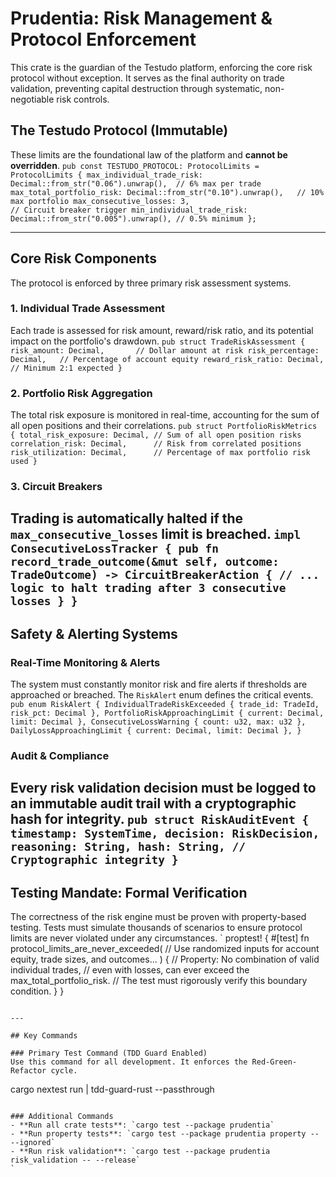 # Prudentia: Risk Management & Protocol Enforcement

This crate is the guardian of the Testudo platform, enforcing the core risk protocol without exception. It serves as the final authority on trade validation, preventing capital destruction through systematic, non-negotiable risk controls.

## The Testudo Protocol (Immutable)
These limits are the foundational law of the platform and **cannot be overridden**.
`
pub const TESTUDO_PROTOCOL: ProtocolLimits = ProtocolLimits {
    max_individual_trade_risk: Decimal::from_str("0.06").unwrap(),  // 6% max per trade
    max_total_portfolio_risk: Decimal::from_str("0.10").unwrap(),   // 10% max portfolio
    max_consecutive_losses: 3,                                      // Circuit breaker trigger
    min_individual_trade_risk: Decimal::from_str("0.005").unwrap(), // 0.5% minimum
};
`

---

## Core Risk Components
The protocol is enforced by three primary risk assessment systems.

### 1. Individual Trade Assessment
Each trade is assessed for risk amount, reward/risk ratio, and its potential impact on the portfolio's drawdown.
`
pub struct TradeRiskAssessment {
    risk_amount: Decimal,       // Dollar amount at risk
    risk_percentage: Decimal,   // Percentage of account equity
    reward_risk_ratio: Decimal, // Minimum 2:1 expected
}
`
### 2. Portfolio Risk Aggregation
The total risk exposure is monitored in real-time, accounting for the sum of all open positions and their correlations.
`
pub struct PortfolioRiskMetrics {
    total_risk_exposure: Decimal, // Sum of all open position risks
    correlation_risk: Decimal,      // Risk from correlated positions
    risk_utilization: Decimal,      // Percentage of max portfolio risk used
}
`
### 3. Circuit Breakers
Trading is automatically halted if the `max_consecutive_losses` limit is breached.
`
impl ConsecutiveLossTracker {
    pub fn record_trade_outcome(&mut self, outcome: TradeOutcome) -> CircuitBreakerAction {
        // ... logic to halt trading after 3 consecutive losses
    }
}
`
---

## Safety & Alerting Systems

### Real-Time Monitoring & Alerts
The system must constantly monitor risk and fire alerts if thresholds are approached or breached. The `RiskAlert` enum defines the critical events.
`
pub enum RiskAlert {
    IndividualTradeRiskExceeded { trade_id: TradeId, risk_pct: Decimal },
    PortfolioRiskApproachingLimit { current: Decimal, limit: Decimal },
    ConsecutiveLossWarning { count: u32, max: u32 },
    DailyLossApproachingLimit { current: Decimal, limit: Decimal },
}
`
### Audit & Compliance
Every risk validation decision **must** be logged to an immutable audit trail with a cryptographic hash for integrity.
`
pub struct RiskAuditEvent {
    timestamp: SystemTime,
    decision: RiskDecision,
    reasoning: String,
    hash: String, // Cryptographic integrity
}
`
---

## Testing Mandate: Formal Verification
The correctness of the risk engine must be proven with property-based testing. Tests must simulate thousands of scenarios to ensure protocol limits are never violated under any circumstances.
`
proptest! {
    #[test]
    fn protocol_limits_are_never_exceeded(
        // Use randomized inputs for account equity, trade sizes, and outcomes...
    ) {
        // Property: No combination of valid individual trades,
        // even with losses, can ever exceed the max_total_portfolio_risk.
        // The test must rigorously verify this boundary condition.
    }
}
```

---

## Key Commands

### Primary Test Command (TDD Guard Enabled)
Use this command for all development. It enforces the Red-Green-Refactor cycle.
```
cargo nextest run | tdd-guard-rust --passthrough
```

### Additional Commands
- **Run all crate tests**: `cargo test --package prudentia`
- **Run property tests**: `cargo test --package prudentia property -- --ignored`
- **Run risk validation**: `cargo test --package prudentia risk_validation -- --release`
`
